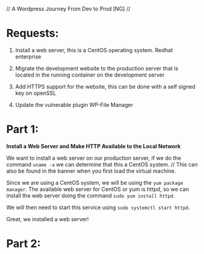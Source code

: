 // A Wordpress Journey From Dev to Prod [NG] //

# Requests:
1. Install a web server, this is a CentOS operating system. Redhat enterprise

2. Migrate the development website to the production server that is located in the running container on the development server

3. Add HTTPS support for the website, this can be done with a self signed key on openSSL

4. Update the vulnerable plugin WP-File Manager

# Part 1: 
<strong> Install a Web Server and Make HTTP Available to the Local Network </strong>

We want to install a web server on our production server, if we do the command `uname -a` we can determine that this a CentOS system. // This can also be found in the banner when you first load the virtual machine. 

Since we are using a CentOS system, we will be using the `yum package manager`. The available web server for CentOS or yum is httpd, so we can install the web server doing the command `sudo yum install httpd`. 

We will then need to start this service using `sudo systemctl start httpd`. 

Great, we installed a web server!

# Part 2:


